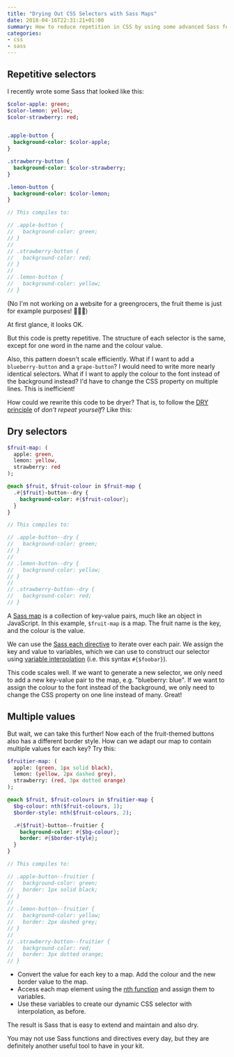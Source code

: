 ```yaml
---
title: "Drying Out CSS Selectors with Sass Maps"
date: 2018-04-16T22:31:21+01:00
summary: How to reduce repetition in CSS by using some advanced Sass features
categories:
- css
- sass
---
```


## Repetitive selectors

I recently wrote some Sass that looked like this:

```sass
$color-apple: green;
$color-lemon: yellow;
$color-strawberry: red;


.apple-button {
  background-color: $color-apple;
}

.strawberry-button {
  background-color: $color-strawberry;
}

.lemon-button {
  background-color: $color-lemon;
}

// This compiles to:

// .apple-button {
//   background-color: green;
// }
//
// .strawberry-button {
//   background-color: red;
// }
//
// .lemon-button {
//   background-color: yellow;
// }
```

(No I'm not working on a website for a greengrocers, the fruit theme is just for example purposes! 🍏🍓🍋)

At first glance, it looks OK.

But this code is pretty repetitive. The structure of each selector is the same, except for one word in the name and the colour value.

Also, this pattern doesn't scale efficiently. What if I want to add a `blueberry-button` and a `grape-button`? I would need to write more nearly identical selectors. What if I want to apply the colour to the font instead of the background instead? I'd have to change the CSS property on multiple lines. This is inefficient!

How could we rewrite this code to be dryer? That is, to follow the [DRY principle](https://en.wikipedia.org/wiki/Don%27t_repeat_yourself) of _don't repeat yourself_? Like this:

## Dry selectors

```sass
$fruit-map: (
  apple: green,
  lemon: yellow,
  strawberry: red
);

@each $fruit, $fruit-colour in $fruit-map {
  .#{$fruit}-button--dry {
    background-color: #{$fruit-colour};
  }
}

// This compiles to:

// .apple-button--dry {
//   background-color: green;
// }
//
// .lemon-button--dry {
//   background-color: yellow;
// }
//
// .strawberry-button--dry {
//   background-color: red;
// }
```

A [Sass map](http://sass-lang.com/documentation/file.SASS_REFERENCE.html#maps) is a collection of key-value pairs, much like an object in JavaScript. In this example, `$fruit-map` is a map. The fruit name is the key, and the colour is the value.

We can use the [Sass each directive](http://sass-lang.com/documentation/file.SASS_REFERENCE.html#each-directive) to iterate over each pair. We assign the key and value to variables, which we can use to construct our selector using [variable interpolation](http://sass-lang.com/documentation/file.SASS_REFERENCE.html#interpolation_) (i.e. this syntax `#{$foobar}`).

This code scales well. If we want to generate a new selector, we only need to add a new key-value pair to the map, e.g. "blueberry: blue". If we want to assign the colour to the font instead of the background, we only need to change the CSS property on one line instead of many. Great!

## Multiple values

But wait, we can take this further! Now each of the fruit-themed buttons also has a different border style. How can we adapt our map to contain multiple values for each key? Try this:

```sass
$fruitier-map: (
  apple: (green, 1px solid black),
  lemon: (yellow, 2px dashed grey),
  strawberry: (red, 3px dotted orange)
);

@each $fruit, $fruit-colours in $fruitier-map {
  $bg-colour: nth($fruit-colours, 1);
  $border-style: nth($fruit-colours, 2);

  .#{$fruit}-button--fruitier {
    background-color: #{$bg-colour};
    border: #{$border-style};
  }
}

// This compiles to:

// .apple-button--fruitier {
//   background-color: green;
//   border: 1px solid black;
// }
//
// .lemon-button--fruitier {
//   background-color: yellow;
//   border: 2px dashed grey;
// }
//
// .strawberry-button--fruitier {
//   background-color: red;
//   border: 3px dotted orange;
// }
```

- Convert the value for each key to a map. Add the colour and the new border value to the map.
- Access each map element using the [nth function](http://sass-lang.com/documentation/Sass/Script/Functions.html#nth-instance_method) and assign them to variables.
- Use these variables to create our dynamic CSS selector with interpolation, as before.

The result is Sass that is easy to extend and maintain and also dry.

You may not use Sass functions and directives every day, but they are definitely another useful tool to have in your kit. 
